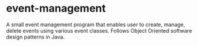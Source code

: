 # event-management
A small event management program that enables user to create, manage, delete events using various event classes. 
Follows Object Oriented software design patterns in Java. 
